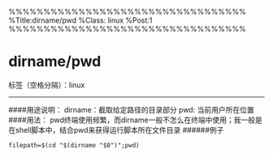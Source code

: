 %%%%%%%%%%%%%%%%%%%%%%%%%%%%%%%%%%
%Title:dirname/pwd
%Class: linux
%Post:1
%%%%%%%%%%%%%%%%%%%%%%%%%%%%%%%%%%

# dirname/pwd

标签（空格分隔）：linux

---

####用途说明：
        dirname：截取给定路径的目录部分
        pwd: 当前用户所在位置
####用法：
        pwd终端使用频繁，而dirname一般不怎么在终端中使用；我一般是在shell脚本中，结合pwd来获得运行脚本所在文件目录
######例子
```
filepath=$(cd "$(dirname "$0")";pwd)
```